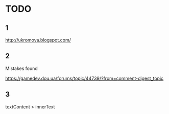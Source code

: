 # TODO

## 1
http://ukromova.blogspot.com/

## 2

Mistakes found

https://gamedev.dou.ua/forums/topic/44739/?from=comment-digest_topic

## 3

textContent > innerText
